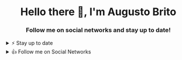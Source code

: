 

<h1 align="center">Hello there 👋, I'm Augusto Brito</h1>
<h3 align="center">Follow me on social networks and stay up to date!</h3>

<details>
<summary>⚡️ Stay up to date</summary>
<br />

<p align="left">
	<a href="https://medium.com/@augustobritodev"><img src="https://img.shields.io/badge/Medium-12100E?style=for-the-badge&logo=medium&logoColor=white" alt="Medium"></a>
	<a href="https://dev.to/@augustobritodev"><img src="https://img.shields.io/badge/dev.to-0A0A0A?style=for-the-badge&logo=dev.to&logoColor=white" alt="Dev.to"></a>
</p>

</details>

<details>
<summary>👍 Follow me on Social Networks</summary>
<br />

<p align="left">
	<a href="https://www.linkedin.com/in/augustobritodev"><img src="https://img.shields.io/badge/LinkedIn-0077B5?style=for-the-badge&logo=linkedin&logoColor=white" alt="LinkedIn"></a>
	<a href="https://www.facebook.com/augustobritodev"><img src="https://img.shields.io/badge/Facebook-1877F2?style=for-the-badge&logo=facebook&logoColor=white" alt="Facebook"></a>
	<a href="https://www.youtube.com/channel/UCCssSl88215L0MQFeM221ag/videos?view_as=subscriber"><img src="https://img.shields.io/badge/YouTube-FF0000?style=for-the-badge&logo=youtube&logoColor=white" alt="YouTube"></a>
	<a href="https://www.twitter.com/augustobritodev"><img src="https://img.shields.io/badge/Twitter-1DA1F2?style=for-the-badge&logo=twitter&logoColor=white" alt="Twitter"></a>
		<a href="https://www.instagram.com/augustobritodev"><img src="https://img.shields.io/badge/Instagram-E4405F?style=for-the-badge&logo=instagram&logoColor=white" alt="Twitter"></a>
</p>

</details>



